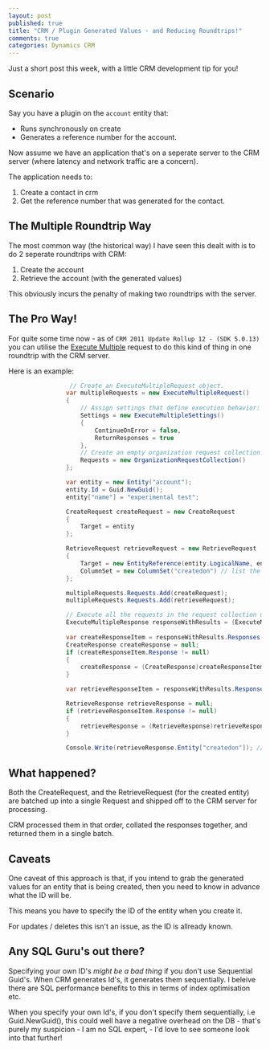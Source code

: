 ```yaml
---
layout: post
published: true
title: "CRM / Plugin Generated Values - and Reducing Roundtrips!"
comments: true
categories: Dynamics CRM
---
```


Just a short post this week, with a little CRM development tip for you!

## Scenario
Say you have a plugin on the `account` entity that:

- Runs synchronously on create
- Generates a reference number for the account.

Now assume we have an application that's on a seperate server to the CRM server (where latency and network traffic are a concern).

The application needs to:

1. Create a contact in crm
2. Get the reference number that was generated for the contact.

## The Multiple Roundtrip Way
The most common way (the historical way) I have seen this dealt with is to do 2 seperate roundtrips with CRM:

1. Create the account
2. Retrieve the account (with the generated values)

This obviously incurs the penalty of making two roundtrips with the server.

## The Pro Way!
For quite some time now - as of `CRM 2011 Update Rollup 12 - (SDK 5.0.13)` you can utilise the [Execute Multiple](http://msdn.microsoft.com/en-gb/library/jj863604(v=crm.5).aspx) request to do this kind of thing in one roundtrip with the CRM server.

Here is an example:

``` csharp
 				 // Create an ExecuteMultipleRequest object.
                var multipleRequests = new ExecuteMultipleRequest()
                {
                    // Assign settings that define execution behavior: continue on error, return responses. 
                    Settings = new ExecuteMultipleSettings()
                    {
                        ContinueOnError = false,
                        ReturnResponses = true
                    },
                    // Create an empty organization request collection.
                    Requests = new OrganizationRequestCollection()
                };

                var entity = new Entity("account");
                entity.Id = Guid.NewGuid();
                entity["name"] = "experimental test";

                CreateRequest createRequest = new CreateRequest
                {
                    Target = entity
                };

                RetrieveRequest retrieveRequest = new RetrieveRequest
                {
                    Target = new EntityReference(entity.LogicalName, entity.Id),
                    ColumnSet = new ColumnSet("createdon") // list the fields that you want here
                };

                multipleRequests.Requests.Add(createRequest);
                multipleRequests.Requests.Add(retrieveRequest);

                // Execute all the requests in the request collection using a single web method call.
                ExecuteMultipleResponse responseWithResults = (ExecuteMultipleResponse)orgService.Execute(multipleRequests);
                             
                var createResponseItem = responseWithResults.Responses[0];
                CreateResponse createResponse = null;
                if (createResponseItem.Response != null)
                {
                    createResponse = (CreateResponse)createResponseItem.Response;
                }

                var retrieveResponseItem = responseWithResults.Responses[1];

                RetrieveResponse retrieveResponse = null;
                if (retrieveResponseItem.Response != null)
                {
                    retrieveResponse = (RetrieveResponse)retrieveResponseItem.Response;
                }

                Console.Write(retrieveResponse.Entity["createdon"]); // yup - we got the value we needed!

```

## What happened?
Both the CreateRequest, and the RetrieveRequest (for the created entity) are batched up into a single Request and shipped off to the CRM server for processing.

CRM processed them in that order, collated the responses together, and returned them in a single batch.

## Caveats
One caveat of this approach is that, if you intend to grab the generated values for an entity that is being created, then you need to know in advance what the ID will be.

This means you have to specify the ID of the entity when you create it. 

For updates / deletes this isn't an issue, as the ID is allready known.

## Any SQL Guru's out there?
Specifying your own ID's _might be a bad thing_ if you don't use Sequential Guid's.
When CRM generates Id's, it generates them sequentially. I beleive there are SQL performance benefits to this in terms of index optimisation etc. 

When you specify your own Id's, if you don't specify them sequentially, i.e  Guid.NewGuid(), this could well have a negative overhead on the DB - that's purely my suspicion - I am no SQL expert, - I'd love to see someone look into that further!